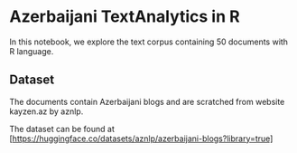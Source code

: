 # Azerbaijani TextAnalytics in R
In this notebook, we explore the text corpus containing 50 documents with R language. 

## Dataset

The documents contain Azerbaijani blogs and are scratched from website kayzen.az by aznlp.

The dataset can be found at  [https://huggingface.co/datasets/aznlp/azerbaijani-blogs?library=true]
